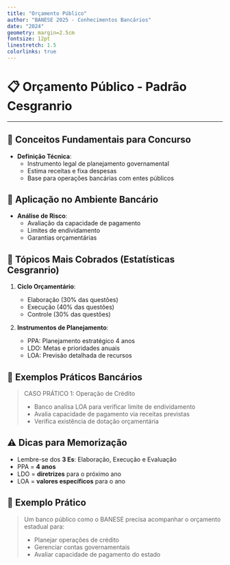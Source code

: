 ```yaml
---
title: "Orçamento Público"
author: "BANESE 2025 - Conhecimentos Bancários"
date: "2024"
geometry: margin=2.5cm
fontsize: 12pt
linestretch: 1.5
colorlinks: true
---
```


# 📋 Orçamento Público - Padrão Cesgranrio

---

## 📌 Conceitos Fundamentais para Concurso

- **Definição Técnica**:
  - Instrumento legal de planejamento governamental
  - Estima receitas e fixa despesas
  - Base para operações bancárias com entes públicos

## 🏦 Aplicação no Ambiente Bancário
- **Análise de Risco**:
  - Avaliação da capacidade de pagamento
  - Limites de endividamento
  - Garantias orçamentárias

## 🎯 Tópicos Mais Cobrados (Estatísticas Cesgranrio)

1. **Ciclo Orçamentário**:
   - Elaboração (30% das questões)
   - Execução (40% das questões)
   - Controle (30% das questões)

2. **Instrumentos de Planejamento**:
   - PPA: Planejamento estratégico 4 anos
   - LDO: Metas e prioridades anuais
   - LOA: Previsão detalhada de recursos

## 💼 Exemplos Práticos Bancários

> CASO PRÁTICO 1: Operação de Crédito
> - Banco analisa LOA para verificar limite de endividamento
> - Avalia capacidade de pagamento via receitas previstas
> - Verifica existência de dotação orçamentária

## ⚠️ Dicas para Memorização

- Lembre-se dos **3 Es**: Elaboração, Execução e Evaluação
- PPA = **4 anos**
- LDO = **diretrizes** para o próximo ano
- LOA = **valores específicos** para o ano

## 📝 Exemplo Prático

> Um banco público como o BANESE precisa acompanhar o orçamento estadual para:
> - Planejar operações de crédito
> - Gerenciar contas governamentais
> - Avaliar capacidade de pagamento do estado